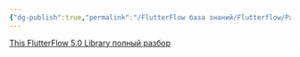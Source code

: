 ```yaml
---
{"dg-publish":true,"permalink":"/FlutterFlow база знаний/Flutterflow/Работа с Library (библиотека)/","created":"2024-10-23T15:50:02.274-03:00","updated":"2024-10-23T15:50:02.274-03:00"}
---
```


[This FlutterFlow 5.0 Library полный разбор](https://www.youtube.com/watch?v=78SpR6FSw_Q)
